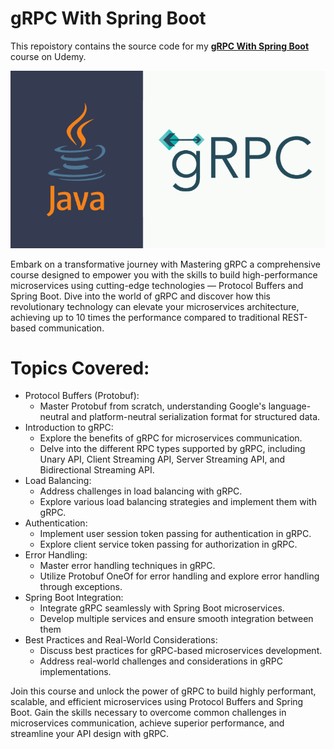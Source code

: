 # gRPC With Spring Boot

This repoistory contains the source code for my [**gRPC With Spring Boot**](https://www.udemy.com/course/grpc-the-complete-guide-for-java-developers/) course on Udemy.

![](.doc/grpc-java-spring.png)

Embark on a transformative journey with Mastering gRPC a comprehensive course designed to empower you with the skills to build high-performance microservices using cutting-edge technologies — Protocol Buffers and Spring Boot. Dive into the world of gRPC and discover how this revolutionary technology can elevate your microservices architecture, achieving up to 10 times the performance compared to traditional REST-based communication.

# Topics Covered:

- Protocol Buffers (Protobuf):
  - Master Protobuf from scratch, understanding Google's language-neutral and platform-neutral serialization format for structured data.
-  Introduction to gRPC:
   - Explore the benefits of gRPC for microservices communication.
   - Delve into the different RPC types supported by gRPC, including Unary API, Client Streaming API, Server Streaming API, and Bidirectional Streaming API.
- Load Balancing:
  - Address challenges in load balancing with gRPC.
  - Explore various load balancing strategies and implement them with gRPC.
- Authentication:
  - Implement user session token passing for authentication in gRPC.
  - Explore client service token passing for authorization in gRPC.
- Error Handling:
  - Master error handling techniques in gRPC.
  - Utilize Protobuf OneOf for error handling and explore error handling through exceptions.
- Spring Boot Integration:
  - Integrate gRPC seamlessly with Spring Boot microservices.
  - Develop multiple services and ensure smooth integration between them
- Best Practices and Real-World Considerations:
  - Discuss best practices for gRPC-based microservices development.
  - Address real-world challenges and considerations in gRPC implementations.

Join this course and unlock the power of gRPC to build highly performant, scalable, and efficient microservices using Protocol Buffers and Spring Boot. Gain the skills necessary to overcome common challenges in microservices communication, achieve superior performance, and streamline your API design with gRPC.